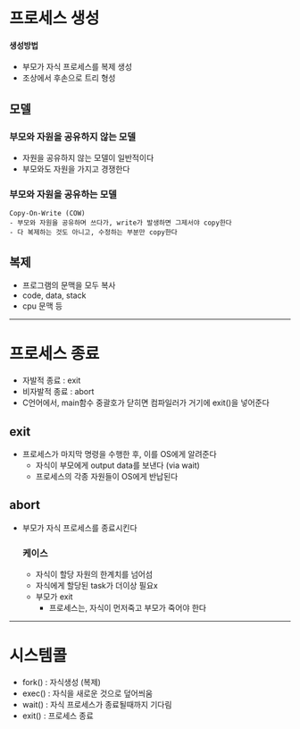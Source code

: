 # 프로세스 생성
#### 생성방법
- 부모가 자식 프로세스를 복제 생성
- 조상에서 후손으로 트리 형성
## 모델
  ### 부모와 자원을 공유하지 않는 모델
  - 자원을 공유하지 않는 모델이 일반적이다
  - 부모와도 자원을 가지고 경쟁한다
  ### 부모와 자원을 공유하는 모델
    Copy-On-Write (COW)
    - 부모와 자원을 공유하며 쓰다가, write가 발생하면 그제서야 copy한다
    - 다 복제하는 것도 아니고, 수정하는 부분만 copy한다
## 복제
- 프로그램의 문맥을 모두 복사
- code, data, stack
- cpu 문맥 등

---

# 프로세스 종료
- 자발적 종료 : exit
- 비자발적 종료 : abort
- C언어에서, main함수 중괄호가 닫히면 컴파일러가 거기에 exit()을 넣어준다
## exit
- 프로세스가 마지막 명령을 수행한 후, 이를 OS에게 알려준다 
  - 자식이 부모에게 output data를 보낸다 (via wait)
  - 프로세스의 각종 자원들이 OS에게 반납된다
## abort
- 부모가 자식 프로세스를 종료시킨다
  ### 케이스
  - 자식이 할당 자원의 한계치를 넘어섬
  - 자식에게 할당된 task가 더이상 필요x
  - 부모가 exit
    - 프로세스는, 자식이 먼저죽고 부모가 죽어야 한다

---

# 시스템콜
- fork() : 자식생성 (복제)
- exec() : 자식을 새로운 것으로 덮어씌움
- wait() : 자식 프로세스가 종료될때까지 기다림
- exit() : 프로세스 종료
